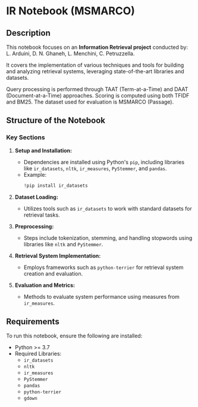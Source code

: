 # IR Notebook (MSMARCO)

## Description
This notebook focuses on an **Information Retrieval project** conducted by: L. Arduini, D. N. Ghaneh, L. Menchini, C. Petruzzella.

It covers the implementation of various techniques and tools for building and analyzing retrieval systems, leveraging state-of-the-art libraries and datasets.

Query processing is performed through TAAT (Term-at-a-Time) and DAAT (Document-at-a-Time) approaches. Scoring is computed using both TFIDF and BM25. The dataset used for evaluation is MSMARCO (Passage). 

## Structure of the Notebook

### Key Sections
1. **Setup and Installation:**
   - Dependencies are installed using Python's `pip`, including libraries like `ir_datasets`, `nltk`, `ir_measures`, `PyStemmer`, and `pandas`.
   - Example:
     ```bash
     !pip install ir_datasets
     ```

2. **Dataset Loading:**
   - Utilizes tools such as `ir_datasets` to work with standard datasets for retrieval tasks.

3. **Preprocessing:**
   - Steps include tokenization, stemming, and handling stopwords using libraries like `nltk` and `PyStemmer`.

4. **Retrieval System Implementation:**
   - Employs frameworks such as `python-terrier` for retrieval system creation and evaluation.

5. **Evaluation and Metrics:**
   - Methods to evaluate system performance using measures from `ir_measures`.

## Requirements
To run this notebook, ensure the following are installed:
- Python >= 3.7
- Required Libraries:
  - `ir_datasets`
  - `nltk`
  - `ir_measures`
  - `PyStemmer`
  - `pandas`
  - `python-terrier`
  - `gdown`